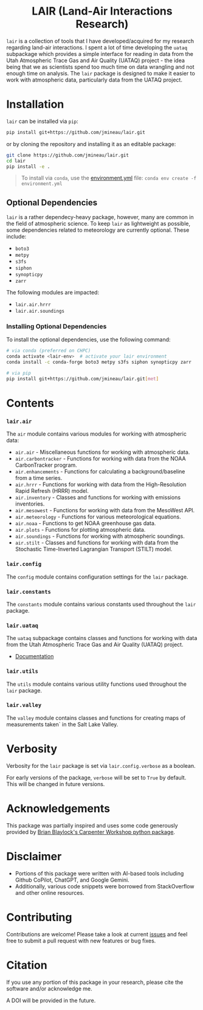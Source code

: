 <div align=center>

# LAIR (Land-Air Interactions Research)

</div>

`lair` is a collection of tools that I have developed/acquired for my research regarding land-air interactions. I spent a lot of time developing the `uataq` subpackage which provides a simple interface for reading in data from the Utah Atmospheric Trace Gas and Air Quality (UATAQ) project - the idea being that we as scientists spend too much time on data wrangling and not enough time on analysis. The `lair` package is designed to make it easier to work with atmospheric data, particularly data from the UATAQ project.

# Installation

`lair` can be installed via `pip`:
```bash
pip install git+https://github.com/jmineau/lair.git
```

or by cloning the repository and installing it as an editable package:
```bash
git clone https://github.com/jmineau/lair.git
cd lair
pip install -e .
```
> To install via `conda`, use the [environment.yml](environment.yml) file: `conda env create -f environment.yml`

## Optional Dependencies

`lair` is a rather dependecy-heavy package, however, many are common in the field of atmospheric science. To keep `lair` as lightweight as possible, some dependencies related to meteorology are currently optional. These include:
 - `boto3`
 - `metpy`
 - `s3fs`
 - `siphon`
 - `synopticpy`
 - `zarr`

The following modules are impacted:
 - `lair.air.hrrr`
 - `lair.air.soundings`

### Installing Optional Dependencies

To install the optional dependencies, use the following command:

```bash
# via conda (preferred on CHPC)
conda activate <lair-env>  # activate your lair environment
conda install -c conda-forge boto3 metpy s3fs siphon synopticpy zarr

# via pip
pip install git+https://github.com/jmineau/lair.git[met]
```

# Contents

### `lair.air`

The `air` module contains various modules for working with atmospheric data:
 - `air.air` - Miscellaneous functions for working with atmospheric data.
 - `air.carbontracker` - Functions for working with data from the NOAA CarbonTracker program.
 - `air.enhancements` - Functions for calculating a background/baseline from a time series.
 - `air.hrrr` - Functions for working with data from the High-Resolution Rapid Refresh (HRRR) model.
 - `air.inventory` - Classes and functions for working with emissions inventories.
 - `air.mesowest` - Functions for working with data from the MesoWest API.
 - `air.meteorology` - Functions for various meteorological equations.
 - `air.noaa` - Functions to get NOAA greenhouse gas data.
 - `air.plots` - Functions for plotting atmospheric data.
 - `air.soundings` - Functions for working with atmospheric soundings.
 - `air.stilt` - Classes and functions for working with data from the Stochastic Time-Inverted Lagrangian Transport (STILT) model.

### `lair.config`

The `config` module contains configuration settings for the `lair` package.

### `lair.constants`

The `constants` module contains various constants used throughout the `lair` package.

### `lair.uataq`

The `uataq` subpackage contains classes and functions for working with data from the Utah Atmospheric Trace Gas and Air Quality (UATAQ) project.

 - [Documentation](docs/uataq.md)

### `lair.utils`

The `utils` module contains various utility functions used throughout the `lair` package.

### `lair.valley`

The `valley` module contains classes and functions for creating maps of measurements taken` in the Salt Lake Valley.

# Verbosity

Verbosity for the `lair` package is set via `lair.config.verbose` as a boolean.

For early versions of the package, `verbose` will be set to `True` by default. This will be changed in future versions.

# Acknowledgements

This package was partially inspired and uses some code generously provided by [Brian Blaylock's Carpenter Workshop python package](https://github.com/blaylockbk/Carpenter_Workshop).

# Disclaimer

 - Portions of this package were written with AI-based tools including Github CoPilot, ChatGPT, and Google Gemini.
 - Additionally, various code snippets were borrowed from StackOverflow and other online resources.

# Contributing

Contributions are welcome! Please take a look at current [issues](https://github.com/jmineau/lair/issues) and feel free to submit a pull request with new features or bug fixes.

# Citation

If you use any portion of this package in your research, please cite the software and/or acknowledge me.

A DOI will be provided in the future.